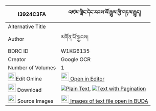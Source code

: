 |I3924C3FA|འཛམ་གླིང་དེང་རབས་ལོ་རྒྱུས་ཀྱི་གཏམ་རྒྱུད། 
| --- | --- 
|Alternative Title |
|Author| མགོན་པོ་སྐྱབས།
|BDRC ID | W1KG6135
|Creator | Google OCR
|Number of Volumes| 1
|<img width="25" src="https://img.icons8.com/color/25/000000/edit-property.png">Edit Online| [<img width="25" src="https://avatars.githubusercontent.com/u/45091458?s=200&v=4"> Open in Editor](http://editor.openpecha.org/I3924C3FA)
|<img width="25" src="https://img.icons8.com/fluent/48/000000/download-2.png"/>  Download | [![](https://img.icons8.com/color/20/000000/txt.png)Plain Text](https://github.com/Openpecha/I3924C3FA/releases/download/v1/dzamling_deng_rab_logyu_kyi_ta_plain_I3924C3FA.zip), [![](https://img.icons8.com/color/20/000000/txt.png)Text with Pagination](https://github.com/Openpecha/I3924C3FA/releases/download/v1/dzamling_deng_rab_logyu_kyi_ta_pages_I3924C3FA.zip)
|<img width="25" src="https://img.icons8.com/plasticine/100/000000/pictures-folder.png"/>  Source Images | [<img width="25" src="https://library.bdrc.io/icons/BUDA-small.svg"> Images of text file open in BUDA](https://library.bdrc.io/show/bdr:W1KG6135)